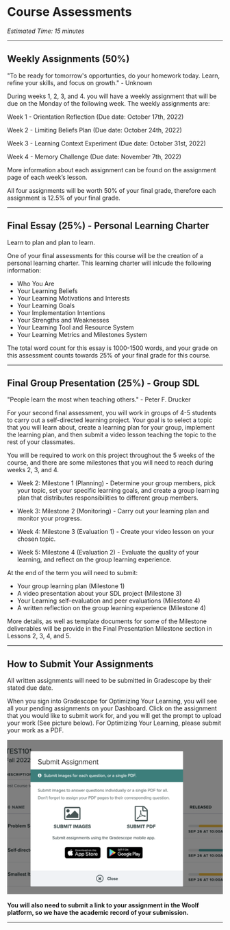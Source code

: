 # Course Assessments

*Estimated Time: 15 minutes*

---

## **Weekly Assignments (50%)**

<aside>
"To be ready for tomorrow's opportunties, do your homework today. Learn, refine your skills, and focus on growth." - Unknown
</aside>
 
During weeks 1, 2, 3, and 4. you will have a weekly assignment that will be due on the Monday of the following week. The weekly assignments are:

Week 1 - Orientation Reflection (Due date: October 17th, 2022)

Week 2 - Limiting Beliefs Plan (Due date: October 24th, 2022)

Week 3 - Learning Context Experiment (Due date: October 31st, 2022)

Week 4 - Memory Challenge (Due date: November 7th, 2022)

More information about each assignment can be found on the assignment page of each week’s lesson.

All four assignments will be worth 50% of your final grade, therefore each assignment is 12.5% of your final grade. 

---

## **Final Essay (25%) - Personal Learning Charter**

<aside>
Learn to plan and plan to learn.
</aside>

One of your final assessments for this course will be the creation of a personal learning charter. This learning charter will inlcude the following information: 

- Who You Are
- Your Learning Beliefs
- Your Learning Motivations and Interests
- Your Learning Goals
- Your Implementation Intentions
- Your Strengths and Weaknesses
- Your Learning Tool and Resource System 
- Your Learning Metrics and Milestones System

The total word count for this essay is 1000-1500 words, and your grade on this assessment counts towards 25% of your final grade for this course.

---

## **Final Group Presentation (25%) - Group SDL**

<aside>
"People learn the most when teaching others." - Peter F. Drucker
</aside>

For your second final assessment, you will work in groups of 4-5 students to carry out a self-directed learning project. Your goal is to select a topic that you will learn about, create a learning plan for your group, implement the learning plan, and then submit a video lesson teaching the topic to the rest of your classmates. 

You will be required to work on this project throughout the 5 weeks of the course, and there are some milestones that you will need to reach during weeks 2, 3, and 4.

- Week 2: Milestone 1 (Planning) -  Determine your group members, pick your topic, set your specific learning goals, and create a group learning plan that distributes responsibilities to different group members.

- Week 3: Milestone 2 (Monitoring) - Carry out your learning plan and monitor your progress.

- Week 4: Milestone 3 (Evaluation 1) - Create your video lesson on your chosen topic.

- Week 5: Milestone 4 (Evaluation 2) - Evaluate the quality of your learning, and reflect on the group learning experience.

At the end of the term you will need to submit:

- Your group learning plan (Milestone 1)
- A video presentation about your SDL project (Milestone 3)
- Your Learning self-evaluation and peer evaluations (Milestone 4)
- A written reflection on the group learning experience (Milestone 4)

More details, as well as template documents for some of the Milestone deliverables will be provide in the Final Presentation Milestone section in Lessons 2, 3, 4, and 5.

---

## How to Submit Your Assignments

All written assignments will need to be submitted in Gradescope by their stated due date. 

When you sign into Gradescope for Optimizing Your Learning, you will see all your pending assignments on your Dashboard. Click on the assignment that you would like to submit work for, and you will get the prompt to upload your work (See picture below). For Optimizing Your Learning, please submit your work as a PDF. 

![gradescope](./Gradescope.png)

**You will also need to submit a link to your assignment in the Woolf platform, so we have the academic record of your submission.**

---
